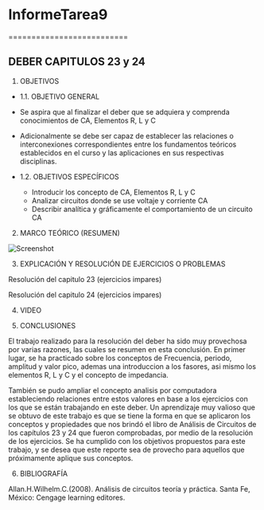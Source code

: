 # InformeTarea9
==========================
## DEBER CAPITULOS 23 y 24
1. OBJETIVOS
* 1.1. OBJETIVO GENERAL
* Se aspira que al finalizar el deber que se adquiera y comprenda conocimientos de CA, Elementos R, L y C 
* Adicionalmente se debe ser capaz de establecer las relaciones o interconexiones correspondientes entre los fundamentos teóricos establecidos en el curso y las aplicaciones en sus respectivas disciplinas.

* 1.2. OBJETIVOS ESPECÍFICOS
  *	Introducir los concepto de CA, Elementos R, L y C 
  * Analizar circuitos donde se use voltaje y corriente CA
  *	Describir analítica y gráficamente el comportamiento de un circuito CA

2. MARCO TEÓRICO (RESUMEN)

![Screenshot]()

3. EXPLICACIÓN Y RESOLUCIÓN DE EJERCICIOS O PROBLEMAS

Resolución del capitulo 23 (ejercicios impares)



Resolución del capitulo 24 (ejercicios impares)


4. VIDEO



5. CONCLUSIONES

El trabajo realizado para la resolución del deber ha sido muy provechosa por varias razones, las cuales se resumen en esta conclusión. En primer lugar, se ha practicado sobre los conceptos de Frecuencia, periodo, amplitud y valor pico, ademas una introduccion a los fasores, asi mismo los elementos R, L y C y el concepto de impedancia.

También se pudo ampliar el concepto analisis por computadora estableciendo relaciones entre estos valores en base a los ejercicios con los que se están trabajando en este deber. Un aprendizaje muy valioso que se obtuvo de este trabajo es que se tiene la forma en que se aplicaron los conceptos y propiedades que nos brindó el libro de Análisis de Circuitos de los capítulos 23 y 24 que fueron comprobadas, por medio de la resolución de los ejercicios. Se ha cumplido con los objetivos propuestos para este trabajo, y se desea que este reporte sea de provecho para aquellos que próximamente aplique sus conceptos.

6. BIBLIOGRAFÍA

Allan.H.Wilhelm.C.(2008). Análisis de circuitos teoría y práctica. Santa Fe, México: Cengage learning editores.
